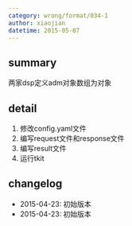 ```yaml
---
category: wrong/format/034-1
author: xiaojian
datetime: 2015-05-07
---
```


## summary

两家dsp定义adm对象数组为对象

## detail

1. 修改config.yaml文件
1. 编写request文件和response文件
1. 编写result文件
1. 运行tkit

## changelog

- 2015-04-23: 初始版本
- 2015-04-23: 初始版本